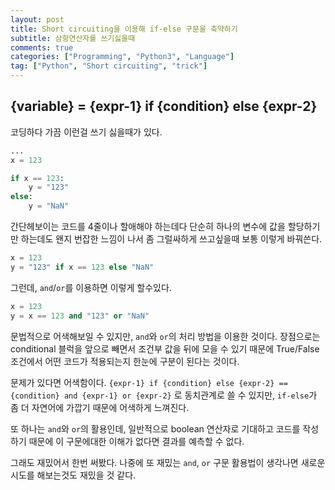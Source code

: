 ```yaml
---
layout: post
title: Short circuiting을 이용해 if-else 구문을 축약하기
subtitle: 삼항연산자를 쓰기싫을때
comments: true
categories: ["Programming", "Python3", "Language"]
tag: ["Python", "Short circuiting", "trick"]
---
```


## {variable} = {expr-1} if {condition} else {expr-2}

코딩하다 가끔 이런걸 쓰기 싫을때가 있다.

``` python
... 
x = 123

if x == 123:
    y = "123"
else:
    y = "NaN"
```

간단헤보이는 코드를 4줄이나 할애해야 하는데다 단순히 하나의 변수에 값을 할당하기만 하는데도 왠지 번잡한 느낌이 나서 좀 그럴싸하게 쓰고싶을때 보통 이렇게 바꿔쓴다.

``` python
x = 123
y = "123" if x == 123 else "NaN"
```

그런데, `and`/`or`를 이용하면 이렇게 할수있다.

``` python
x = 123
y = x == 123 and "123" or "NaN"
```

문법적으로 어색해보일 수 있지만, `and`와 `or`의 처리 방법을 이용한 것이다. 장점으로는 conditional 블럭을 앞으로 빼면서 조건부 값을 뒤에 모을 수 있기 때문에 True/False 조건에서 어떤 코드가 적용되는지 한눈에 구분이 된다는 것이다.

문제가 있다면 어색함이다. `{expr-1} if {condition} else {expr-2} == {condition} and {expr-1} or {expr-2}` 로 동치관계로 쓸 수 있지만, `if-else`가 좀 더 자연어에 가깝기 때문에 어색하게 느껴진다.

또 하나는 `and`와 `or`의 활용인데, 일반적으로 boolean 연산자로 기대하고 코드를 작성하기 때문에 이 구문에대한 이해가 없다면 결과를 예측할 수 없다.

그래도 재밌어서 한번 써봤다. 나중에 또 재밌는 `and`, `or` 구문 활용법이 생각나면 새로운 시도를 해보는것도 재밌을 것 같다.
